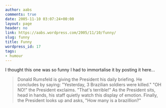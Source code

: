 ```yaml
---
author: aabs
comments: true
date: 2005-11-10 03:07:24+00:00
layout: page
header: no
link: https://aabs.wordpress.com/2005/11/10/funny/
slug: funny
title: Funny
wordpress_id: 17
tags:
- humour
---
```


I thought this one was so funny I had to immortalise it by posting it here...


<blockquote>Donald Rumsfeld is giving the President his daily briefing. He concludes by saying: "Yesterday, 3 Brazilian soldiers were killed." "OH NO!" the President exclaims. "That's terrible!" As the President sits, head in hands, his staff quietly watch this display of emotion. Finally, the President looks up and asks, "How many is a brazillion?"</blockquote>


 
